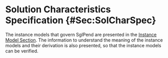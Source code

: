 # Solution Characteristics Specification {#Sec:SolCharSpec}

The instance models that govern SglPend are presented in the [Instance Model Section](./SecIMs.md#Sec:IMs). The information to understand the meaning of the instance models and their derivation is also presented, so that the instance models can be verified.

